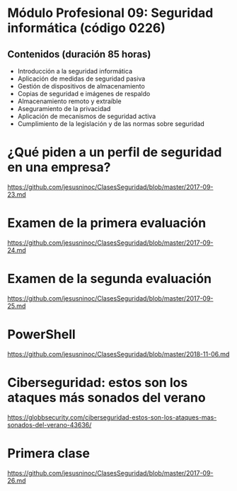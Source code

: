 # Módulo Profesional 09: Seguridad informática (código 0226)
## Contenidos (duración 85 horas)

- Introducción a la seguridad informática
- Aplicación de medidas de seguridad pasiva
- Gestión de dispositivos de almacenamiento
- Copias de seguridad e imágenes de respaldo
- Almacenamiento remoto y extraíble
- Aseguramiento de la privacidad
- Aplicación de mecanismos de seguridad activa
- Cumplimiento de la legislación y de las normas sobre seguridad

# ¿Qué piden a un perfil de seguridad en una empresa?
https://github.com/jesusninoc/ClasesSeguridad/blob/master/2017-09-23.md

# Examen de la primera evaluación
https://github.com/jesusninoc/ClasesSeguridad/blob/master/2017-09-24.md

# Examen de la segunda evaluación
https://github.com/jesusninoc/ClasesSeguridad/blob/master/2017-09-25.md

# PowerShell
https://github.com/jesusninoc/ClasesSeguridad/blob/master/2018-11-06.md

# Ciberseguridad: estos son los ataques más sonados del verano
https://globbsecurity.com/ciberseguridad-estos-son-los-ataques-mas-sonados-del-verano-43636/

# Primera clase
https://github.com/jesusninoc/ClasesSeguridad/blob/master/2017-09-26.md
